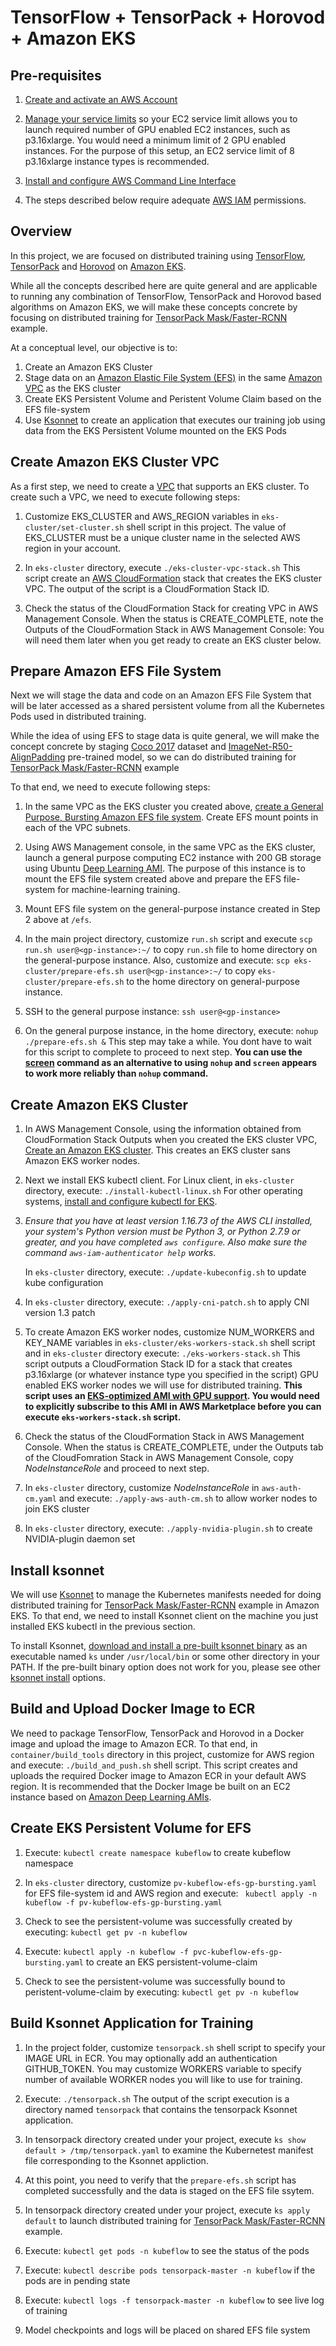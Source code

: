 # TensorFlow + TensorPack + Horovod + Amazon EKS

## Pre-requisites
1. [Create and activate an AWS Account](https://aws.amazon.com/premiumsupport/knowledge-center/create-and-activate-aws-account/)

2. [Manage your service limits](https://aws.amazon.com/premiumsupport/knowledge-center/manage-service-limits/) so your EC2 service limit allows you to launch required number of GPU enabled EC2 instances, such as p3.16xlarge. You would need a minimum limit of 2 GPU enabled instances. For the purpose of this setup, an EC2 service limit of 8 p3.16xlarge instance types is recommended.

3. [Install and configure AWS Command Line Interface](https://docs.aws.amazon.com/cli/latest/userguide/cli-chap-welcome.html)

4. The steps described below require adequate [AWS IAM](https://docs.aws.amazon.com/IAM/latest/UserGuide/access.html) permissions.

## Overview

In this project, we are focused on distributed training using [TensorFlow](https://github.com/tensorflow/tensorflow), [TensorPack](https://github.com/tensorpack/tensorpack) and [Horovod](https://eng.uber.com/horovod/) on [Amazon EKS](https://aws.amazon.com/eks/).

While all the concepts described here are quite general and are applicable to running any combination of TensorFlow, TensorPack and Horovod based algorithms on Amazon EKS, we will make these concepts concrete by focusing on distributed training for [TensorPack Mask/Faster-RCNN](https://github.com/tensorpack/tensorpack/tree/master/examples/FasterRCNN) example. 

At a conceptual level, our objective is to:

  1. Create an Amazon EKS Cluster
  2. Stage data on an [Amazon Elastic File System (EFS)](https://aws.amazon.com/efs/)  in the same [Amazon VPC](https://aws.amazon.com/vpc/) as the EKS cluster
  3. Create EKS Persistent Volume and Peristent Volume Claim based on the EFS file-system
  4. Use [Ksonnet](https://github.com/ksonnet/ksonnet) to create an application that executes our training job using data from the EKS Persistent Volume mounted on the EKS Pods

## Create Amazon EKS Cluster VPC

As a first step, we need to create a [VPC](https://docs.aws.amazon.com/vpc/latest/userguide/what-is-amazon-vpc.html) that supports an EKS cluster. To create such a VPC, we need to execute following steps:

   1. Customize EKS_CLUSTER and AWS_REGION variables in ```eks-cluster/set-cluster.sh``` shell script in this project. The value of EKS_CLUSTER must be a unique cluster name in the selected AWS region in your account. 
   
   2. In ```eks-cluster``` directory, execute ```./eks-cluster-vpc-stack.sh``` This script create an [AWS CloudFormation](https://docs.aws.amazon.com/AWSCloudFormation/latest/UserGuide/cfn-whatis-concepts.html#w2ab1b5c15b9) stack that creates the EKS cluster VPC. The output of the script is a CloudFormation Stack ID.
   
   3. Check the status of the CloudFormation Stack for creating VPC in AWS Management Console. When the status is CREATE_COMPLETE, note the Outputs of the CloudFormation Stack in AWS Management Console: You will need them later when you get ready to create an EKS cluster below.

## Prepare Amazon EFS File System

Next we will stage the data and code on an Amazon EFS File System that will be later accessed as a shared persistent volume from all the Kubernetes Pods used in distributed training. 

While the idea of using EFS to stage data is quite general, we will make the concept concrete by staging [Coco 2017](http://cocodataset.org/#download) dataset and [ImageNet-R50-AlignPadding](http://models.tensorpack.com/FasterRCNN/ImageNet-R50-AlignPadding.npz) pre-trained model, so we can do distributed training for [TensorPack Mask/Faster-RCNN](https://github.com/tensorpack/tensorpack/tree/master/examples/FasterRCNN) example 

To that end, we need to execute following steps:

1. In the same VPC as the EKS cluster you created above, [create a General Purpose, Bursting Amazon EFS file system](https://docs.aws.amazon.com/efs/latest/ug/gs-step-two-create-efs-resources.html). Create EFS mount points in each of the VPC subnets.

2. Using AWS Management console, in the same VPC as the EKS cluster, launch a general purpose computing EC2 instance with 200 GB storage using Ubuntu [Deep Learning AMI](https://aws.amazon.com/machine-learning/amis/). The purpose of this instance is to mount the EFS file system created above and prepare the EFS file-system for machine-learning training.

3. Mount EFS file system on the general-purpose instance created in Step 2 above at ```/efs```. 

4. In the main project directory, customize ```run.sh``` script and execute ```scp run.sh user@<gp-instance>:~/``` to copy ```run.sh``` file to home directory on the general-purpose instance. Also, customize and execute: ```scp eks-cluster/prepare-efs.sh user@<gp-instance>:~/``` to copy ```eks-cluster/prepare-efs.sh``` to the home directory on general-purpose instance.

5. SSH to the general purpose instance: ```ssh user@<gp-instance>```

6. On the general purpose instance, in the home directory, execute: ```nohup ./prepare-efs.sh &``` This step may take a while. You dont have to wait for this script to complete to proceed to next step. **You can use the [screen](https://linuxize.com/post/how-to-use-linux-screen/) command as an alternative to using ```nohup``` and ```screen``` appears to work more reliably than ```nohup``` command.**

## Create Amazon EKS Cluster

1. In AWS Management Console, using the information obtained from CloudFormation Stack Outputs when you created the EKS cluster VPC, [Create an Amazon EKS cluster](https://docs.aws.amazon.com/eks/latest/userguide/create-cluster.html). This creates an EKS cluster sans Amazon EKS worker nodes.

2. Next we install EKS kubectl client. For Linux client, in ```eks-cluster``` directory, execute: ```./install-kubectl-linux.sh``` For other operating systems, [install and configure kubectl for EKS](https://docs.aws.amazon.com/eks/latest/userguide/configure-kubectl.html).

3. *Ensure that you have at least version 1.16.73 of the AWS CLI installed, your system's Python version must be Python 3, or Python 2.7.9 or greater, and you have completed ```aws configure```. Also make sure the command ```aws-iam-authenticator help``` works.*
   
   In ```eks-cluster``` directory, execute: ```./update-kubeconfig.sh``` to update kube configuration 

4. In ```eks-cluster``` directory, execute: ```./apply-cni-patch.sh``` to apply CNI version 1.3 patch

5. To create Amazon EKS worker nodes, customize NUM_WORKERS and KEY_NAME variables in ```eks-cluster/eks-workers-stack.sh``` shell script and in ```eks-cluster``` directory execute: ```./eks-workers-stack.sh``` This script outputs a CloudFormation Stack ID for a stack that creates p3.16xlarge (or whatever instance type you specified in the script) GPU enabled EKS worker nodes we will use for distributed training. **This script uses an [EKS-optimized AMI with GPU support](https://aws.amazon.com/marketplace/pp/B07GRHFXGM). You would need to explicitly subscribe to this AMI in AWS Marketplace before you can execute ```eks-workers-stack.sh``` script.**

6. Check the status of the CloudFormation Stack in AWS Management Console. When the status is CREATE_COMPLETE, under the Outputs tab of the CloudFomration Stack in AWS Management Console, copy *NodeInstanceRole* and proceed to next step. 

7. In ```eks-cluster``` directory, customize *NodeInstanceRole* in ```aws-auth-cm.yaml``` and execute: ```./apply-aws-auth-cm.sh``` to allow worker nodes to join EKS cluster

8. In ```eks-cluster``` directory, execute: ```./apply-nvidia-plugin.sh``` to create NVIDIA-plugin daemon set


## Install ksonnet

We will use [Ksonnet](https://github.com/ksonnet/ksonnet) to manage the Kubernetes manifests needed for doing distributed training for [TensorPack Mask/Faster-RCNN](https://github.com/tensorpack/tensorpack/tree/master/examples/FasterRCNN) example in Amazon EKS. To that end, we need to install Ksonnet client on the machine you just installed EKS kubectl in the previous section.

To install Ksonnet, [download and install a pre-built ksonnet binary](https://github.com/ksonnet/ksonnet/releases) as an executable named ```ks``` under ```/usr/local/bin``` or some other directory in your PATH. If the pre-built binary option does not work for you, please see other [ksonnet install](https://github.com/ksonnet/ksonnet) options.

## Build and Upload Docker Image to ECR

We need to package TensorFlow, TensorPack and Horovod in a Docker image and upload the image to Amazon ECR. To that end, in ```container/build_tools``` directory in this project, customize for AWS region and execute: ```./build_and_push.sh``` shell script. This script creates and uploads the required Docker image to Amazon ECR in your default AWS region. It is recommended that the Docker Image be built on an EC2 instance based on [Amazon Deep Learning AMIs](https://aws.amazon.com/machine-learning/amis/).

## Create EKS Persistent Volume for EFS

1. Execute: ```kubectl create namespace kubeflow``` to create kubeflow namespace

2. In ```eks-cluster``` directory, customize ```pv-kubeflow-efs-gp-bursting.yaml``` for EFS file-system id and AWS region and execute: ``` kubectl apply -n kubeflow -f pv-kubeflow-efs-gp-bursting.yaml```

3. Check to see the persistent-volume was successfully created by executing: ```kubectl get pv -n kubeflow```

4. Execute: ```kubectl apply -n kubeflow -f pvc-kubeflow-efs-gp-bursting.yaml``` to create an EKS persistent-volume-claim

5. Check to see the persistent-volume was successfully bound to peristent-volume-claim by executing: ```kubectl get pv -n kubeflow```

## Build Ksonnet Application for Training

1. In the project folder, customize ```tensorpack.sh``` shell script to specify your IMAGE URL in ECR. You may optionally add an authentication GITHUB_TOKEN. You may customize WORKERS variable to specify number of available WORKER nodes you will like to use for training.

2. Execute: ```./tensorpack.sh``` The output of the script execution is a directory named ```tensorpack``` that contains the tensorpack Ksonnet application. 

3. In tensorpack directory created under your project, execute ```ks show default > /tmp/tensorpack.yaml``` to examine the Kubernetest manifest file corresponding to the Ksonnet appliction.

4. At this point, you need to verify that the ```prepare-efs.sh``` script has completed successfully and the data is staged on the EFS file ssytem.

5. In tensorpack directory created under your project, execute ```ks apply default``` to launch distributed training for [TensorPack Mask/Faster-RCNN](https://github.com/tensorpack/tensorpack/tree/master/examples/FasterRCNN) example.

6. Execute: ```kubectl get pods -n kubeflow``` to see the status of the pods

7. Execute: ```kubectl describe pods tensorpack-master -n kubeflow``` if the pods are in pending state

8. Execute: ```kubectl logs -f tensorpack-master -n kubeflow``` to see live log of training

9. Model checkpoints and logs will be placed on shared EFS file system
